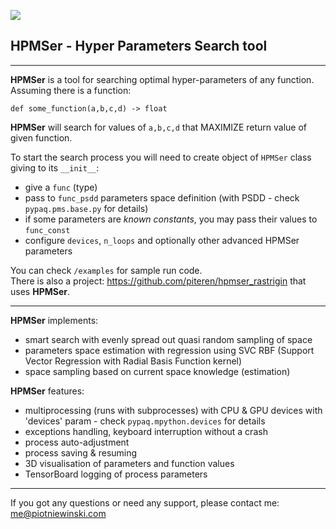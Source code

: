![](HPMSer.png)

## HPMSer - Hyper Parameters Search tool

------------

**HPMSer** is a tool for searching optimal hyper-parameters of any function.<br> Assuming there is a function:

`def some_function(a,b,c,d) -> float`

**HPMSer** will search for values of `a,b,c,d` that MAXIMIZE return value of given function.

To start the search process you will need to create object of `HPMSer` class giving to its `__init__`:
- give a `func` (type)
- pass to `func_psdd` parameters space definition (with PSDD - check `pypaq.pms.base.py` for details)
- if some parameters are *known constants*, you may pass their values to `func_const`
- configure `devices`, `n_loops` and optionally other advanced HPMSer parameters

You can check `/examples` for sample run code.<br>There is also a project: https://github.com/piteren/hpmser_rastrigin
that uses **HPMSer**.

------------

**HPMSer** implements:
- smart search with evenly spread out quasi random sampling of space
- parameters space estimation with regression using SVC RBF (Support Vector Regression with Radial Basis Function kernel)
- space sampling based on current space knowledge (estimation)

**HPMSer** features:
- multiprocessing (runs with subprocesses) with CPU & GPU devices with 'devices' param - check `pypaq.mpython.devices` for details
- exceptions handling, keyboard interruption without a crash
- process auto-adjustment
- process saving & resuming
- 3D visualisation of parameters and function values
- TensorBoard logging of process parameters

------------

If you got any questions or need any support, please contact me:  me@piotniewinski.com
